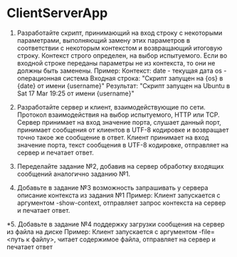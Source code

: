# ClientServerApp

1. Разработайте скрипт, принимающий на вход строку с некоторыми параметрами, выполняющий замену
этих параметров в соответствии с некоторым контекстом и возвращающий итоговую строку. 
Контекст строго определен, на выбор испытуемого. 
Если во входной строке переданы параметры не из контекста, то они не должны быть заменены. 
Пример:
Контекст:
	date - текущая дата
	os - операционная система
Входная строка: 
	"Скрипт запущен на {os} в {date} от имени {username}"
Результат:
	"Скрипт запущен на Ubuntu в Sat 17 Mar 19:25 от имени {username}"

2. Разработайте сервер и клиент, взаимодействующие по сети. Протокол взаимодействия на выбор испытуемого, HTTP или TCP.
Сервер принимает на вход значение порта, слушает данный порт, принимает сообщения от клиентов в UTF-8 кодировке и 
возвращает точно такое же сообщение в ответ.
Клиент принимает на вход значение порта, текст сообщения в UTF-8 кодировке, отправляет на сервер и печатает ответ.

3. Переделайте задание №2, добавив на сервер обработку входящих сообщений аналогично заданию №1.

4. Добавьте в задание №3 возможность запрашивать у сервера описание контекста из задания №1
Пример:
Клиент запускается с аргументом -show-context, отправляет запрос контекста на сервер и печатает ответ.

*5. Добавьте в задание №4 поддержку загрузки сообщения на сервер из файла на диске
Пример:
Клиент запускается с аргументом -file=<путь к файлу>, читает содержимое файла, отправляет на сервер и печатает ответ

